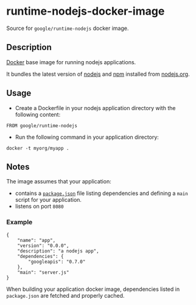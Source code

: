 runtime-nodejs-docker-image
===========================

Source for `google/runtime-nodejs` docker image.

## Description

[Docker](https://docker.io) base image for running nodejs applications.

It bundles the latest version of [nodejs](https://nodejs.org) and [npm](https://npmjs.org) installed from [nodejs.org](http://nodejs.org/download/).

## Usage

- Create a Dockerfile in your nodejs application directory with the following content:
```
FROM google/runtime-nodejs
```
- Run the following command in your application directory:
```
docker -t myorg/myapp .
```

## Notes

The image assumes that your application:
- contains a [`package.json`](https://www.npmjs.org/doc/json.html) file listing dependencies and defining a `main` script for your application.
- listens on port `8080`

### Example
```
{
    "name": "app",
    "version": "0.0.0",
    "description": "a nodejs app",
    "dependencies": {
        "googleapis": "0.7.0"
    },
    "main": "server.js"
}
```

When building your application docker image, dependencies listed in `package.json` are fetched and properly cached.
